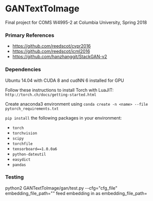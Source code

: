 # GANTextToImage
Final project for COMS W4995-2 at Columbia University, Spring 2018

### Primary References
- https://github.com/reedscot/cvpr2016
- https://github.com/reedscot/icml2016
- https://github.com/hanzhanggit/StackGAN-v2

### Dependencies
Ubuntu 14.04 with CUDA 8 and cudNN 6 installed for GPU

Follow these instructions to install Torch with LuaJIT: `http://torch.ch/docs/getting-started.html`

Create anaconda3 environment using `conda create -n <name> --file pytorch_requirements.txt`

`pip install` the following packages in your environment:
- `torch`
- `torchvision`
- `scipy`
- `torchfile`
- `tensorboard==1.0.0a6`
- `python-dateutil`
- `easydict`
- `pandas`

### Testing
python2 GANTextToImage/gan/test.py --cfg="cfg_file" embedding_file_path=""
feed embedding in as embedding_file_path=

